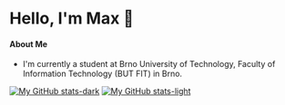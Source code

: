 # Hello, I'm Max 👋
#### About Me
-  I'm currently a student at Brno University of Technology, Faculty of Information Technology (BUT FIT) in Brno.


[![My GitHub stats-dark](https://github-readme-stats.vercel.app/api?username=maximmuss699&count_private=true&show_icons=true&theme=dark&include_all_commits=true&disable_animations=true&hide_border=true#gh-dark-mode-only)](#gh-dark-mode-only)
[![My GitHub stats-light](https://github-readme-stats.vercel.app/api?username=maximmuss699&count_private=true&show_icons=true&theme=default&include_all_commits=true&disable_animations=true&hide_border=true#gh-light-mode-only)](#gh-light-mode-only)

